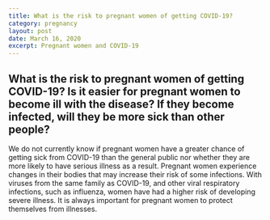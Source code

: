 ```yaml
---
title: What is the risk to pregnant women of getting COVID-19?
category: pregnancy
layout: post
date: March 16, 2020
excerpt: Pregnant women and COVID-19
---
```


## What is the risk to pregnant women of getting COVID-19? Is it easier for pregnant women to become ill with the disease? If they become infected, will they be more sick than other people? ##

We do not currently know if pregnant women have a greater chance of getting sick from COVID-19 than the general public nor whether they are more likely to have serious illness as a result. Pregnant women experience changes in their bodies that may increase their risk of some infections. With viruses from the same family as COVID-19, and other viral respiratory infections, such as influenza, women have had a higher risk of developing severe illness. It is always important for pregnant women to protect themselves from illnesses.
